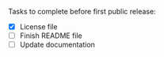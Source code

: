 Tasks to complete before first public release:

- [X] License file
- [ ] Finish README file
- [ ] Update documentation
